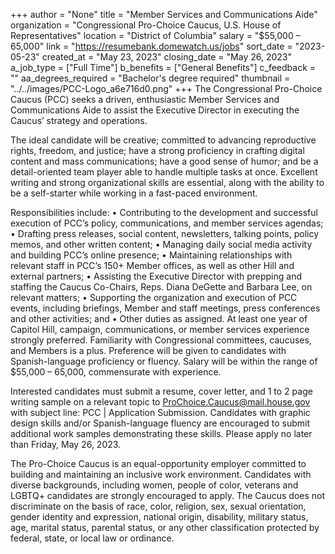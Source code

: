 +++
author = "None"
title = "Member Services and Communications Aide"
organization = "Congressional Pro-Choice Caucus, U.S. House of Representatives"
location = "District of Columbia"
salary = "$55,000 – 65,000"
link = "https://resumebank.domewatch.us/jobs"
sort_date = "2023-05-23"
created_at = "May 23, 2023"
closing_date = "May 26, 2023"
a_job_type = ["Full Time"]
b_benefits = ["General Benefits"]
c_feedback = ""
aa_degrees_required = "Bachelor's degree required"
thumbnail = "../../images/PCC-Logo_a6e716d0.png"
+++
The Congressional Pro-Choice Caucus (PCC) seeks a driven, enthusiastic Member Services and Communications Aide to assist the Executive Director in executing the Caucus’ strategy and operations.
 
The ideal candidate will be creative; committed to advancing reproductive rights, freedom, and justice; have a strong proficiency in crafting digital content and mass communications; have a good sense of humor; and be a detail-oriented team player able to handle multiple tasks at once. Excellent writing and strong organizational skills are essential, along with the ability to be a self-starter while working in a fast-paced environment.
 
Responsibilities include:
•	Contributing to the development and successful execution of PCC’s policy, communications, and member services agendas;
•	Drafting press releases, social content, newsletters, talking points, policy memos, and other written content;
•	Managing daily social media activity and building PCC’s online presence;
•	Maintaining relationships with relevant staff in PCC’s 150+ Member offices, as well as other Hill and external partners;
•	Assisting the Executive Director with prepping and staffing the Caucus Co-Chairs, Reps. Diana DeGette and Barbara Lee, on relevant matters;
•	Supporting the organization and execution of PCC events, including briefings, Member and staff meetings, press conferences and other activities; and
•	Other duties as assigned.
At least one year of Capitol Hill, campaign, communications, or member services experience strongly preferred. Familiarity with Congressional committees, caucuses, and Members is a plus. Preference will be given to candidates with Spanish-language proficiency or fluency. Salary will be within the range of $55,000 – 65,000, commensurate with experience.
 
Interested candidates must submit a resume, cover letter, and 1 to 2 page writing sample on a relevant topic to ProChoice.Caucus@mail.house.gov with subject line: PCC | Application Submission. Candidates with graphic design skills and/or Spanish-language fluency are encouraged to submit additional work samples demonstrating these skills. Please apply no later than Friday, May 26, 2023.
 
The Pro-Choice Caucus is an equal-opportunity employer committed to building and maintaining an inclusive work environment. Candidates with diverse backgrounds, including women, people of color, veterans and LGBTQ+ candidates are strongly encouraged to apply. The Caucus does not discriminate on the basis of race, color, religion, sex, sexual orientation, gender identity and expression, national origin, disability, military status, age, marital status, parental status, or any other classification protected by federal, state, or local law or ordinance.